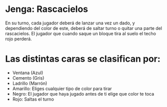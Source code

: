 # Jenga: Rascacielos
En su turno, cada jugador deberá de lanzar una vez un dado, y dependiendo del color de este, deberá de saltar turno o quitar una parte del rascacielos.
El jugador que cuando saque un bloque tira al suelo el techo rojo perderá.
# Las distintas caras se clasifican por:
- Ventana (Azul)
- Cemento (Gris)
- Ladrillo (Marrón)
- Amarillo: Eliges cualquier tipo de color para tirar
- Negro: El jugador que haya jugado antes de ti elige que color te toca
- Rojo: Saltas el turno

